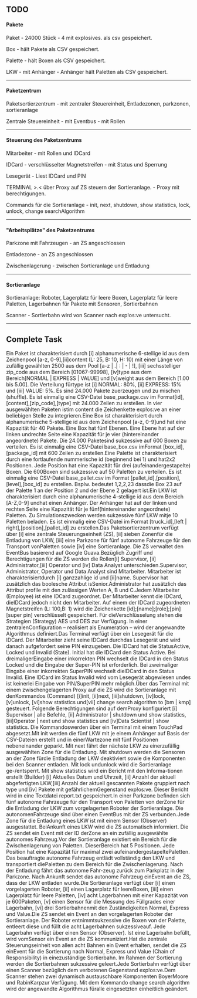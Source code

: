 ## TODO

#### Pakete

Paket - 24000 Stück - 4 mit explosives.
    als csv gespeichert.


Box - hält Pakete
    als CSV gespeichert.


Palette - hält Boxen
    als CSV gespeichert.


LKW - mit Anhänger - Anhänger hält Paletten
    als CSV gespeichert.

---
#### Paketzentrum

Paketsortierzentrum - mit zentraler Steuereinheit, Entladezonen, parkzonen, sortieranlage

Zentrale Steuereinheit - mit Eventbus - mit Rollen

---
#### Steuerung des Paketzentrums

Mitarbeiter - mit Rollen und IDCard

IDCard - verschlüsselter Magnetstreifen - mit Status und Sperrung

Lesegerät - Liest IDCard und PIN

TERMINAL >.<
    über Proxy auf ZS steuern der Sortieranlage. - Proxy mit berechtigungen.

Commands für die Sortieranlage - init, next, shutdown, show statistics, lock, unlock, change searchAlgorithm

---
#### "Arbeitsplätze" des Paketzentrums

Parkzone mit Fahrzeugen - an ZS angeschlossen

Entladezone - an ZS angeschlossen

Zwischenlagerung - zwischen Sortieranlage und Entladung

---
#### Sortieranlage

Sortieranlage: Roboter, Lagerplatz für leere Boxen, Lagerplatz für leere Paletten, Lagerbahnen für Pakete mit Sensoren, Sortierbahnen

Scanner - Sortierbahn wird von Scanner nach exp!os:ve untersucht.


---

## Complete Task

Ein Paket ist charakterisiert durch [i] alphanumerische 6-stellige id aus dem Zeichenpool [a-z, 0-9],[ii]content (L: 25, B: 10, H: 10) mit einer Länge von zufällig gewählten 2500 aus dem Pool [a-z | .| : | - | !],  [iii]  sechsstelliger  zip_code  aus dem Bereich [01067-99998],  [iv]type  aus dem Bereich[NORMAL | EXPRESS | VALUE] und [v]weight aus dem Bereich [1.00 bis 5.00]. Die Verteilung fürtype ist [i] NORMAL: 80%, [ii] EXPRESS: 15% und [iii] VALUE: 5%. Es sind  24.000 Pakete  zuerzeugen und zu mischen (shuffle). Es ist einmalig eine CSV-Datei base_package.csv im Format[id],[content],[zip_code],[type] mit 24.000 Zeilen zu erstellen. In vier ausgewählten Paketen istim content die Zeichenkette  exp!os:ve an einer beliebigen Stelle zu integrieren.Eine  Box  ist charakterisiert durch alphanumerische 5-stellige id aus dem Zeichenpool [a-z, 0-9]und hat eine Kapazität für 40 Pakete. Eine Box hat fünf Ebenen. Eine Ebene hat auf der linken undrechte Seite eine Kapazität für je vier (hintereinander angeordnete) Pakete. Die 24.000 Paketesind sukzessive auf  600 Boxen  zu verteilen. Es ist einmalig eine  CSV-Datei base_box.csv imFormat [box_id],[package_id] mit 600 Zeilen zu erstellen.Eine Palette ist charakterisiert durch eine fortlaufende nummerische id (beginnend bei 1) und hat2x2 Positionen. Jede Position hat eine Kapazität für drei (aufeinandergestapelte) Boxen. Die 600Boxen sind sukzessive auf 50 Paletten zu verteilen. Es ist einmalig eine CSV-Datei base_pallet.csv im Format [pallet_id],[position],[level],[box_id] zu erstellen. Bsplw. bedeutet 1,2,2,23 dassdie Box 23 auf der Palette 1 an der Position 2 und der Ebene 2 gelagert ist.Ein LKW ist charakterisiert durch eine alphanumerische 4-stellige id aus dem Bereich [A-Z,0-9] undhat einen Anhänger. Der Anhänger hat auf der linken und rechten Seite eine Kapazität für je fünf(hintereinander angeordnete) Paletten. Zu Simulationszwecken werden sukzessive fünf LKW mitje 10 Paletten  beladen.   Es   ist   einmalig   eine  CSV-Datei im Format [truck_id],[left | right],[position],[pallet_id] zu erstellen.Das Paketsortierzentrum verfügt über [i] eine zentrale Steuerungseinheit (ZS), [ii] sieben Zonenfür die Entladung von LKW, [iii] eine Parkzone für fünf autonome Fahrzeuge für den Transport vonPaletten sowie [iv] eine Sortieranlage. Die ZS verwaltet den EventBus basierend auf Google Guava.Bezüglich Zugriff und Berechtigungen für die ZS werden die Rollen[i] Supervisor, [ii] Administrator,[iii] Operator und [iv] Data Analyst unterschieden.Supervisor, Administrator, Operator und Data Analyst sind Mitarbeiter. Mitarbeiter ist charakterisiertdurch  [i]  ganzzahlige  id  und  [ii]name. Supervisor hat zusätzlich das boolesche Attribut isSenior.Administrator hat zusätzlich das Attribut profile mit den zulässigen Werten A, B und C.Jedem Mitarbeiter (Employee) ist eine IDCard zugeordnet. Der Mitarbeiter kennt die IDCard, dieIDCard jedoch nicht den Mitarbeiter. Auf einem der IDCard zugeordneten Magnetstreifen (L: 100,B:   1)   wird   die   Zeichenkette   [id];[name];[role];[pin][super   pin]   verschlüsselt   gespeichert.   Für   dieVerschlüsselung stehen die Strategien (Strategy) AES und DES zur Verfügung. In einer zentralenConfiguration – realisiert als Enumeration – wird der angewandte Algorithmus definiert.Das Terminal verfügt über ein Lesegerät für die IDCard. Der Mitarbeiter zieht seine IDCard durchdas Lesegerät und wird danach aufgefordert seine PIN einzugeben. Die IDCard hat die StatusActive,  Locked  und  Invalid  (State).   Initial   hat   die   IDCard   den   Status  Active.   Bei   dreimaligerEingabe einer inkorrekten PIN wechselt die IDCard in den Status  Locked  und die Eingabe der Super-PIN   ist   erforderlich.   Bei   zweimaliger   Eingabe   einer   inkorrekten   SuperPIN   wechselt   dieIDCard in den Status Invalid. Eine IDCard im Status Invalid wird vom Lesegerät abgewiesen undes ist keinerlei Eingabe von PIN/SuperPIN mehr möglich.Über das Terminal mit einem zwischengelagerten Proxy auf die ZS wird die Sortieranlage mit denKommandos (Command) [i]init, [ii]next, [iii]shutdown, [iv]lock, [v]unlock, [vi]show statistics und[vii]  change  search  algorithm   to [bm  |  kmp]  gesteuert. Folgende Berechtigungen  sind  auf   demProxy konfiguriert [i] Supervisor | alle Befehle, [ii] Administrator | shutdown und show statistics, [iii]Operator   |  next  und  show   statistics  und  [iv]Data   Scientist  |  show   statistics.   Die   Kommandoswerden über ein Terminal mit einem TouchPad abgesetzt.Mit init werden die fünf LKW mit je einem Anhänger auf Basis der CSV-Dateien erstellt und in einerWartezone mit fünf Positionen nebeneinander geparkt. Mit  next  fährt der nächste LKW zu einerzufällig ausgewählten Zone für die Entladung. Mit shutdown werden die Sensoren an der Zone fürdie Entladung der LKW deaktiviert sowie die Komponenten bei den Scanner entladen. Mit lock undunlock wird die Sortieranlage ge-/entsperrt. Mit show statistics wird ein Bericht mit den Informa-tionen erstellt (Builder) [i] Aktuelles Datum und Uhrzeit, [ii] Anzahl der aktuell abgefertigten LKW,[iii]  Anzahl der aktuell gescannten Pakete gruppiert nach  type  und  [iv]  Pakete mit gefährlichemGegenstand exp!os:ve. Dieser Bericht wird in eine Textdatei report.txt gespeichert.In einer Parkzone befinden sich fünf autonome Fahrzeuge für den Transport von Paletten von derZone für die Entladung der LKW zum vorgelagerten Roboter der Sortieranlage. Die autonomenFahrzeuge sind über einen EventBus mit der ZS verbunden.Jede  Zone  für   die  Entladung  eines  LKW  ist   mit   einem   Sensor   (Observer)   ausgestattet.   BeiAnkunft eines LKW wird die ZS automatisch informiert. Die ZS sendet ein Event mit der ID derZone an ein zufällig ausgewählte autonomes Fahrzeug.Vor   der  Sortieranlage  existiert   ein  Bereich  für   die  Zwischenlagerung von Paletten.   DieserBereich hat 5 Positionen. Jede Position hat eine Kapazität für maximal zwei aufeinandergestapeltePaletten. Das beauftragte autonome Fahrzeug entlädt vollständig den LKW und transportiert diePaletten zu dem Bereich für die Zwischenlagerung. Nach der Entladung fährt das autonome Fahr-zeug zurück zum Parkplatz in der Parkzone. Nach Ankunft sendet das autonome Fahrzeug einEvent an die ZS, dass der LKW entladen wurde.Die   Sortieranlage   verfügt   über  [i]  einen   vorgelagerten   Roboter,  [ii]  einen   Lagerplatz   für   leereBoxen, [iii] einen Lagerplatz für leere Paletten, [iv] acht Lagerbahnen mit einer Kapazität von je 600Paketen, [v] einen Sensor für die Messung des Füllgrades einer Lagerbahn, [vi] drei Sortierbahnenmit den Zuständigkeiten Normal, Express und Value.Die ZS sendet ein Event an den vorgelagerten Roboter der Sortieranlage. Der Roboter entnimmtsukzessive die Boxen von der Palette, entleert diese und füllt die acht Lagerbahnen sukzessiveauf. Jede Lagerbahn verfügt über einen Sensor (Observer). Ist eine Lagerbahn befüllt, wird vomSensor ein Event an die ZS kommuniziert.Hat die zentrale Steuerungseinheit von allen acht Bahnen ein Event erhalten, sendet die ZS einEvent   für   die   Sortierung   nach   Normal,   Express   und  Value  (Chain of Responsibility)   in   einezuständige Sortierbahn. Im Rahmen der Sortierung werden die Sortierbahnen sukzessive geleert.Jede Sortierbahn verfügt über einen Scanner bezüglich dem verbotenen Gegenstand exp!os:ve.Dem Scanner stehen zwei dynamisch austauschbare Komponenten BoyerMoore und RabinKarpzur Verfügung. Mit dem Kommando change search algorithm wird der angewandte Algorithmus füralle eingesetzten einheitlich geändert.
